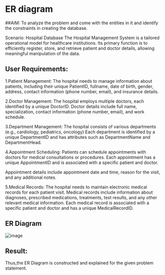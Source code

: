 # ER diagram

##AIM:
To analyze the problem and come with the entities in it and identify the constraints in creating the database.

Scenario: Hospital Database
The Hospital Management System is a tailored operational model for healthcare institutions. Its primary function is to efficiently register, store, and retrieve patient and doctor details, allowing meaningful manipulation of the data.

## User Requirements:

1.Patient Management:
The hospital needs to manage information about patients, including their unique PatientID, fullname, date of birth, gender, address, contact information (phone number, email), and insurance details. 

2.Doctor Management:
The hospital employs multiple doctors, each identified by a unique DoctorID. Doctor details include full name, specialization, contact information (phone number, email), and work schedule. 

3.Department Management:
The hospital consists of various departments (e.g., cardiology, pediatrics, oncology)
Each department is identified by a unique DepartmentID and has attributes such as DepartmentName and DepartmentHead.

4.Appointment Scheduling:
Patients can schedule appointments with doctors for medical consultations or procedures. Each appointment has a unique AppointmentID and is associated with a specific patient and doctor.

Appointment details include appointment date and time, reason for the visit, and any additional notes. 

5.Medical Records:
The hospital needs to maintain electronic medical records for each patient visit. Medical records include information about diagnoses, prescribed medications, treatments, test results, and any other relevant medical information. Each medical record is associated with a specific patient and doctor and has a unique MedicalRecordID.

## ER Diagram

![image](https://github.com/user-attachments/assets/b53b1cd1-a447-4887-8f0b-3d6ab1f5bca3)


## Result:
Thus,the ER Diagram is constructed and explained for the given problem statement.
